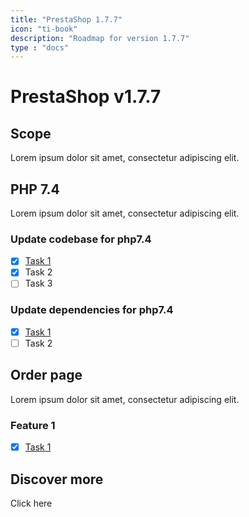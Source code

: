 ```yaml
---
title: "PrestaShop 1.7.7"
icon: "ti-book"
description: "Roadmap for version 1.7.7"
type : "docs"
---
```


# PrestaShop v1.7.7

## Scope

Lorem ipsum dolor sit amet, consectetur adipiscing elit.

## PHP 7.4

Lorem ipsum dolor sit amet, consectetur adipiscing elit.

### Update codebase for php7.4

- [x] [Task 1][task-1]
- [x] Task 2
- [ ] Task 3

### Update dependencies for php7.4

- [x] [Task 1][task-1]
- [ ] Task 2

## Order page

Lorem ipsum dolor sit amet, consectetur adipiscing elit.

### Feature 1

- [x] [Task 1][task-1]

## Discover more

Click here

[task-1]: https://github.com/PrestaShop/PrestaShop/issues/23010


